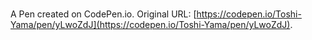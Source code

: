 # 

A Pen created on CodePen.io. Original URL: [https://codepen.io/Toshi-Yama/pen/yLwoZdJ](https://codepen.io/Toshi-Yama/pen/yLwoZdJ).

